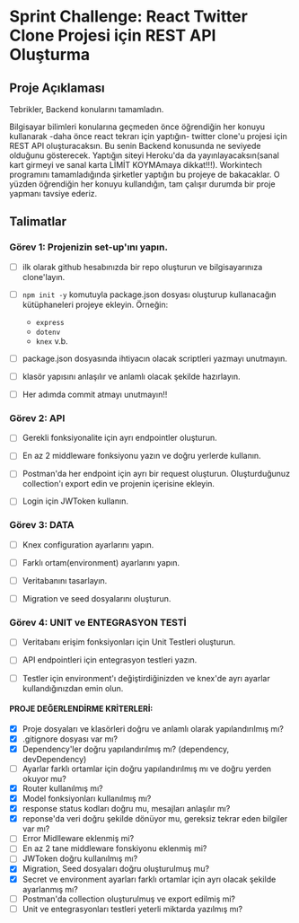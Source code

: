 # Sprint Challenge: React Twitter Clone Projesi için REST API Oluşturma

## Proje Açıklaması

Tebrikler, Backend konularını tamamladın. 

Bilgisayar bilimleri konularına geçmeden önce öğrendiğin her konuyu kullanarak -daha önce react tekrarı için yaptığın- twitter clone'u projesi için REST API oluşturacaksın. Bu senin Backend konusunda ne seviyede olduğunu gösterecek. 
Yaptığın siteyi Heroku'da da yayınlayacaksın(sanal kart girmeyi ve sanal karta LİMİT KOYMAmaya dikkat!!!). 
Workintech programını tamamladığında şirketler yaptığın bu projeye de bakacaklar. O yüzden öğrendiğin her konuyu kullandığın, tam çalışır durumda bir proje yapmanı tavsiye ederiz.


## Talimatlar

### Görev 1: Projenizin set-up'ını yapın.

- [ ] ilk olarak github hesabınızda bir repo oluşturun ve bilgisayarınıza clone'layın.
- [ ] `npm init -y` komutuyla package.json dosyası oluşturup kullanacağın kütüphaneleri projeye ekleyin. 
Örneğin:
  - `express`
  - `dotenv`
  - `knex` v.b.
- [ ] package.json dosyasında ihtiyacın olacak scriptleri yazmayı unutmayın.
- [ ] klasör yapısını anlaşılır ve anlamlı olacak şekilde hazırlayın.
- [ ] Her adımda commit atmayı unutmayın!!


### Görev 2: API

- [ ] Gerekli fonksiyonalite için ayrı endpointler oluşturun.
- [ ] En az 2 middleware fonksiyonu yazın ve doğru yerlerde kullanın.
- [ ] Postman'da her endpoint için ayrı bir request oluşturun. Oluşturduğunuz collection'ı export edin ve projenin içerisine ekleyin.
- [ ] Login için JWToken kullanın.


### Görev 3: DATA

- [ ] Knex configuration ayarlarını yapın.
- [ ] Farklı ortam(environment) ayarlarını yapın.
- [ ] Veritabanını tasarlayın.
- [ ] Migration ve seed dosyalarını oluşturun.


### Görev 4: UNIT ve ENTEGRASYON TESTİ

- [ ] Veritabanı erişim fonksiyonları için Unit Testleri oluşturun.
- [ ] API endpointleri için entegrasyon testleri yazın.
- [ ] Testler için environment'ı değiştirdiğinizden ve knex'de ayrı ayarlar kullandığınızdan emin olun.


#### PROJE DEĞERLENDİRME KRİTERLERİ:

- [x] Proje dosyaları ve klasörleri doğru ve anlamlı olarak yapılandırılmış mı?
- [x] .gitignore dosyası var mı?
- [x] Dependency'ler doğru yapılandırılmış mı? (dependency, devDependency)
- [ ] Ayarlar farklı ortamlar için doğru yapılandırılmış mı ve doğru yerden okuyor mu?
- [x] Router kullanılmış mı?
- [x] Model fonksiyonları kullanılmış mı?
- [x] response status kodları doğru mu, mesajları anlaşılır mı?
- [x] reponse'da veri doğru şekilde dönüyor mu, gereksiz tekrar eden bilgiler var mı?
- [ ] Error Midlleware eklenmiş mi?
- [ ] En az 2 tane middleware fonskiyonu eklenmiş mi?
- [ ] JWToken doğru kullanılmış mı?
- [x] Migration, Seed dosyaları doğru oluşturulmuş mu?
- [x] Secret ve environment ayarları farklı ortamlar için ayrı olacak şekilde ayarlanmış mı?
- [ ] Postman'da collection oluşturulmuş ve export edilmiş mi?
- [ ] Unit ve entegrasyonları testleri yeterli miktarda yazılmış mı?